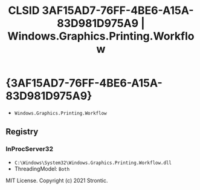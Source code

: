 ﻿---
title: "CLSID 3AF15AD7-76FF-4BE6-A15A-83D981D975A9 | Windows.Graphics.Printing.Workflow"
excerpt: What is COM-Object CLSID 3AF15AD7-76FF-4BE6-A15A-83D981D975A9?
---

# {3AF15AD7-76FF-4BE6-A15A-83D981D975A9}

* `Windows.Graphics.Printing.Workflow`

## Registry


### InProcServer32

* `C:\Windows\System32\Windows.Graphics.Printing.Workflow.dll`
* ThreadingModel: `Both`

MIT License. Copyright (c) 2021 Strontic.


